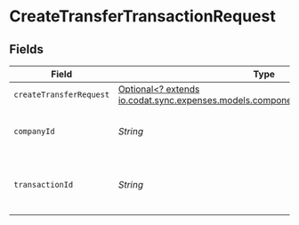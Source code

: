 # CreateTransferTransactionRequest


## Fields

| Field                                                                                                                                  | Type                                                                                                                                   | Required                                                                                                                               | Description                                                                                                                            | Example                                                                                                                                |
| -------------------------------------------------------------------------------------------------------------------------------------- | -------------------------------------------------------------------------------------------------------------------------------------- | -------------------------------------------------------------------------------------------------------------------------------------- | -------------------------------------------------------------------------------------------------------------------------------------- | -------------------------------------------------------------------------------------------------------------------------------------- |
| `createTransferRequest`                                                                                                                | [Optional<? extends io.codat.sync.expenses.models.components.CreateTransferRequest>](../../models/components/CreateTransferRequest.md) | :heavy_minus_sign:                                                                                                                     | N/A                                                                                                                                    |                                                                                                                                        |
| `companyId`                                                                                                                            | *String*                                                                                                                               | :heavy_check_mark:                                                                                                                     | Unique identifier for a company.                                                                                                       | 8a210b68-6988-11ed-a1eb-0242ac120002                                                                                                   |
| `transactionId`                                                                                                                        | *String*                                                                                                                               | :heavy_check_mark:                                                                                                                     | The unique identifier for your SMB's transaction.                                                                                      | 336694d8-2dca-4cb5-a28d-3ccb83e55eee                                                                                                   |